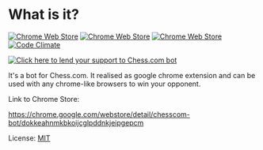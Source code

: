 # What is it?
[![Chrome Web Store](https://img.shields.io/chrome-web-store/d/dokkeahnmkbkoijcglpddnkjeipgepcm.svg?maxAge=2592000)](https://chrome.google.com/webstore/detail/chesscom-bot/dokkeahnmkbkoijcglpddnkjeipgepcm)
[![Chrome Web Store](https://img.shields.io/chrome-web-store/v/dokkeahnmkbkoijcglpddnkjeipgepcm.svg?maxAge=2592000?style=plastic)](https://chrome.google.com/webstore/detail/chesscom-bot/dokkeahnmkbkoijcglpddnkjeipgepcm)
[![Chrome Web Store](https://img.shields.io/chrome-web-store/rating/dokkeahnmkbkoijcglpddnkjeipgepcm.svg?maxAge=2592000?style=plastic)](https://chrome.google.com/webstore/detail/chesscom-bot/dokkeahnmkbkoijcglpddnkjeipgepcm)
[![Code Climate](https://codeclimate.com/github/recoders/chessbot/badges/gpa.svg)](https://codeclimate.com/github/recoders/chessbot)

[![Click here to lend your support to Chess.com bot](https://images.shulcloud.com/1026/_preview/a45808649c82092f918aefd7fafe7853823d8710.jpg)](http://re-coders.com/chessbot/#donate)

It's a bot for Chess.com. It realised as google chrome extension and can be used 
with any chrome-like browsers to win your opponent.

Link to Chrome Store: 

<https://chrome.google.com/webstore/detail/chesscom-bot/dokkeahnmkbkoijcglpddnkjeipgepcm>

License: [MIT](http://opensource.org/licenses/MIT)
